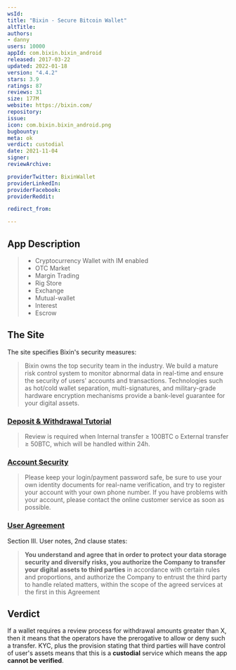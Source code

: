 ```yaml
---
wsId: 
title: "Bixin - Secure Bitcoin Wallet"
altTitle: 
authors:
- danny
users: 10000
appId: com.bixin.bixin_android
released: 2017-03-22
updated: 2022-01-18
version: "4.4.2"
stars: 3.9
ratings: 87
reviews: 31
size: 177M
website: https://bixin.com/
repository: 
issue: 
icon: com.bixin.bixin_android.png
bugbounty: 
meta: ok
verdict: custodial
date: 2021-11-04
signer: 
reviewArchive:

providerTwitter: BixinWallet
providerLinkedIn: 
providerFacebook: 
providerReddit: 

redirect_from:

---
```


## App Description

> - Cryptocurrency Wallet with IM enabled
> - OTC Market
> - Margin Trading
> - Rig Store
> - Exchange
> - Mutual-wallet
> - Interest
> - Escrow

## The Site

The site specifies Bixin's security measures:

> Bixin owns the top security team in the industry. We build a mature risk control system to monitor abnormal data in real-time and ensure the security of users' accounts and transactions. Technologies such as hot/cold wallet separation, multi-signatures, and military-grade hardware encryption mechanisms provide a bank-level guarantee for your digital assets.

### [Deposit & Withdrawal Tutorial](https://help.bixin.com/en/faq-en/deposit-and-withdrawal/)

> Review is required when Internal transfer ≥ 100BTC o External transfer ≥ 50BTC, which will be handled within 24h.

### [Account Security](https://help.bixin.com/en/faq-en/account-security/)

> Please keep your login/payment password safe, be sure to use your own identity documents for real-name verification, and try to register your account with your own phone number. If you have problems with your account, please contact the online customer service as soon as possible.

### [User Agreement](https://help.bixin.com/en/user-agreement-en/)

Section III. User notes, 2nd clause states:

> **You understand and agree that in order to protect your data storage security and diversify risks, you authorize the Company to transfer your digital assets to third parties** in accordance with certain rules and proportions, and authorize the Company to entrust the third party to handle related matters, within the scope of the agreed services at the first in this Agreement

## Verdict

If a wallet requires a review process for withdrawal amounts greater than X, then it means that the operators have the prerogative to allow or deny such a transfer. KYC, plus the provision stating that third parties will have control of user's assets means that this is a **custodial** service which means the app **cannot be verified**.
